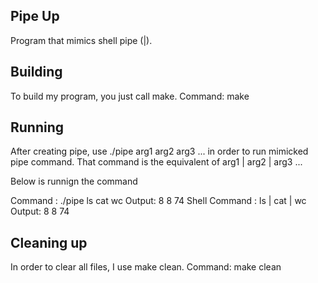 ## Pipe Up

Program that mimics shell pipe (|). 

## Building

To build my program, you just call make.
Command: make

## Running

After creating pipe, use ./pipe arg1 arg2 arg3 ... in order to run mimicked 
pipe command. That command is the equivalent of arg1 | arg2 | arg3 ...

Below is runnign the command

Command : ./pipe ls cat wc
Output: 8       8      74
Shell Command : ls | cat | wc
Output: 8       8      74
## Cleaning up

In order to clear all files, I use make clean.
Command: make clean 
